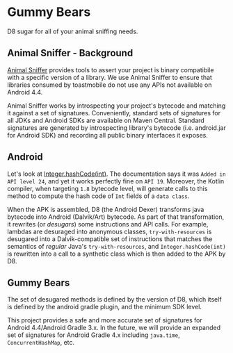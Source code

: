 # Gummy Bears

D8 sugar for all of your animal sniffing needs.

## Animal Sniffer - Background

[Animal Sniffer](https://www.mojohaus.org/animal-sniffer/) provides tools to assert your project is binary compatibile with a specific version of a library. We use Animal Sniffer to ensure that libraries consumed by toastmobile do not use any APIs not available on Android 4.4.

Animal Sniffer works by introspecting your project's bytecode and matching it against a set of signatures. Conveniently, standard sets of signatures for all JDKs and Android SDKs are available on Maven Central. Standard signatures are generated by introspecting library's bytecode (i.e. android.jar for Android SDK) and recording all public binary interfaces it exposes.

## Android

Let's look at [Integer.hashCode(int)](https://developer.android.com/reference/java/lang/Integer#hashCode(int)). The documentation says it was `Added in API level 24`, and yet it works perfectly fine on `API 19`. Moreover, the Kotlin compiler, when targeting `1.8` bytecode level, will generate calls to this method to compute the hash code of `Int` fields of a `data class`.

When the APK is assembled, D8 (the Android Dexer) transforms java bytecode into Android (Dalvik/Art) bytecode. As part of that transformation, it rewrites (or _desugars_) some instructions and API calls. For example, lambdas are desuraged into anonymous classes, `try-with-resources` is desugared into a Dalvik-compatible set of instructions that matches the semantics of _regular_ Java's `try-with-resources`, and `Integer.hashCode(int)` is rewritten into a call to a synthetic class which is then added to the APK by D8.

## Gummy Bears

The set of desugared methods is defined by the version of D8, which itself is defined by the android gradle plugin, and the minimum SDK level.

This project provides a safe and more accurate set of signatures for Android 4.4/Android Gradle 3.x. In the future, we will provide an expanded set of signatures for Android Gradle 4.x including `java.time`, `ConcurrentHashMap`, etc.
